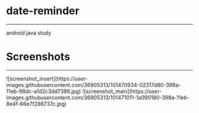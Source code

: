 # date-reminder
----------------
android java study


# Screenshots
----------------
<div>
![screenshot_insert](https://user-images.githubusercontent.com/36905313/101470934-02317d80-398a-11eb-98dc-a1d2c3dd7386.jpg)
![screenshot_main](https://user-images.githubusercontent.com/36905313/101471011-1a090180-398a-11eb-8e4f-66e7f286737c.jpg)
</div>
